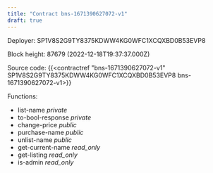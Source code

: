 ```yaml
---
title: "Contract bns-1671390627072-v1"
draft: true
---
```

Deployer: SP1V8S2G9TY8375KDWW4KG0WFC1XCQXBD0B53EVP8


 



Block height: 87679 (2022-12-18T19:37:37.000Z)

Source code: {{<contractref "bns-1671390627072-v1" SP1V8S2G9TY8375KDWW4KG0WFC1XCQXBD0B53EVP8 bns-1671390627072-v1>}}

Functions:

* list-name _private_
* to-bool-response _private_
* change-price _public_
* purchase-name _public_
* unlist-name _public_
* get-current-name _read_only_
* get-listing _read_only_
* is-admin _read_only_
